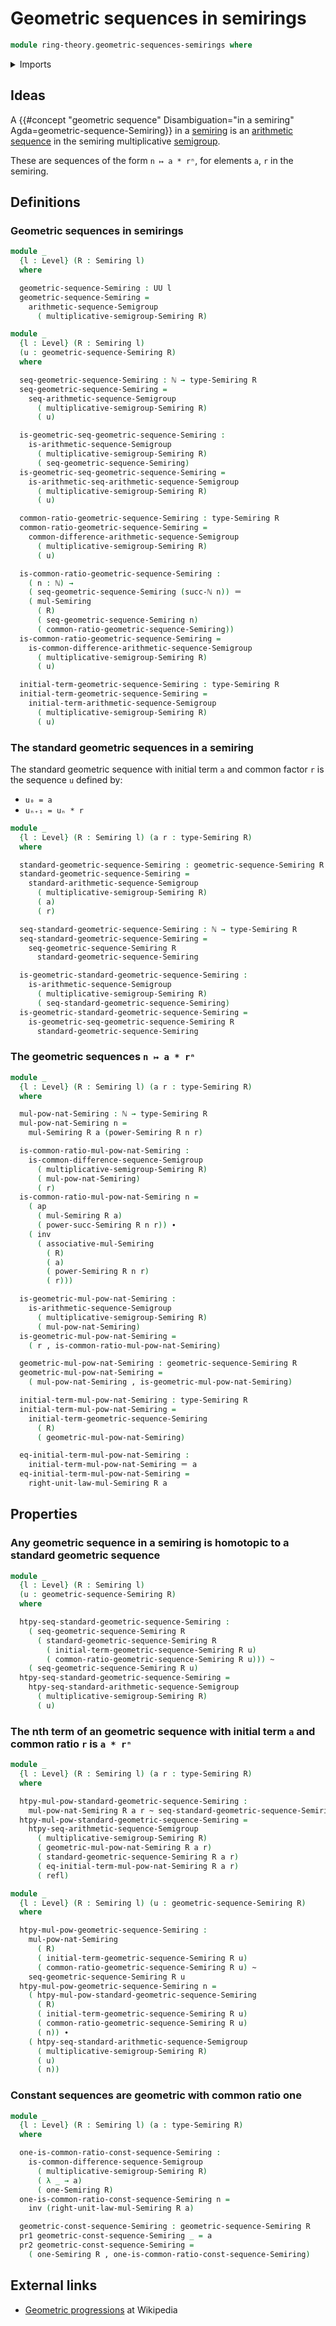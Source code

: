 # Geometric sequences in semirings

```agda
module ring-theory.geometric-sequences-semirings where
```

<details><summary>Imports</summary>

```agda
open import elementary-number-theory.natural-numbers

open import foundation.action-on-identifications-binary-functions
open import foundation.action-on-identifications-functions
open import foundation.binary-transport
open import foundation.dependent-pair-types
open import foundation.homotopies
open import foundation.identity-types
open import foundation.propositions
open import foundation.sequences
open import foundation.sets
open import foundation.universe-levels

open import group-theory.arithmetic-sequences-semigroups

open import ring-theory.powers-of-elements-semirings
open import ring-theory.semirings
```

</details>

## Ideas

A
{{#concept "geometric sequence" Disambiguation="in a semiring" Agda=geometric-sequence-Semiring}}
in a [semiring](ring-theory.semirings.md) is an
[arithmetic sequence](group-theory.arithmetic-sequences-semigroups.md) in the
semiring multiplicative [semigroup](group-theory.semigroups.md).

These are sequences of the form `n ↦ a * rⁿ`, for elements `a`, `r` in the
semiring.

## Definitions

### Geometric sequences in semirings

```agda
module _
  {l : Level} (R : Semiring l)
  where

  geometric-sequence-Semiring : UU l
  geometric-sequence-Semiring =
    arithmetic-sequence-Semigroup
      ( multiplicative-semigroup-Semiring R)

module _
  {l : Level} (R : Semiring l)
  (u : geometric-sequence-Semiring R)
  where

  seq-geometric-sequence-Semiring : ℕ → type-Semiring R
  seq-geometric-sequence-Semiring =
    seq-arithmetic-sequence-Semigroup
      ( multiplicative-semigroup-Semiring R)
      ( u)

  is-geometric-seq-geometric-sequence-Semiring :
    is-arithmetic-sequence-Semigroup
      ( multiplicative-semigroup-Semiring R)
      ( seq-geometric-sequence-Semiring)
  is-geometric-seq-geometric-sequence-Semiring =
    is-arithmetic-seq-arithmetic-sequence-Semigroup
      ( multiplicative-semigroup-Semiring R)
      ( u)

  common-ratio-geometric-sequence-Semiring : type-Semiring R
  common-ratio-geometric-sequence-Semiring =
    common-difference-arithmetic-sequence-Semigroup
      ( multiplicative-semigroup-Semiring R)
      ( u)

  is-common-ratio-geometric-sequence-Semiring :
    ( n : ℕ) →
    ( seq-geometric-sequence-Semiring (succ-ℕ n)) ＝
    ( mul-Semiring
      ( R)
      ( seq-geometric-sequence-Semiring n)
      ( common-ratio-geometric-sequence-Semiring))
  is-common-ratio-geometric-sequence-Semiring =
    is-common-difference-arithmetic-sequence-Semigroup
      ( multiplicative-semigroup-Semiring R)
      ( u)

  initial-term-geometric-sequence-Semiring : type-Semiring R
  initial-term-geometric-sequence-Semiring =
    initial-term-arithmetic-sequence-Semigroup
      ( multiplicative-semigroup-Semiring R)
      ( u)
```

### The standard geometric sequences in a semiring

The standard geometric sequence with initial term `a` and common factor `r` is
the sequence `u` defined by:

- `u₀ = a`
- `uₙ₊₁ = uₙ * r`

```agda
module _
  {l : Level} (R : Semiring l) (a r : type-Semiring R)
  where

  standard-geometric-sequence-Semiring : geometric-sequence-Semiring R
  standard-geometric-sequence-Semiring =
    standard-arithmetic-sequence-Semigroup
      ( multiplicative-semigroup-Semiring R)
      ( a)
      ( r)

  seq-standard-geometric-sequence-Semiring : ℕ → type-Semiring R
  seq-standard-geometric-sequence-Semiring =
    seq-geometric-sequence-Semiring R
      standard-geometric-sequence-Semiring

  is-geometric-standard-geometric-sequence-Semiring :
    is-arithmetic-sequence-Semigroup
      ( multiplicative-semigroup-Semiring R)
      ( seq-standard-geometric-sequence-Semiring)
  is-geometric-standard-geometric-sequence-Semiring =
    is-geometric-seq-geometric-sequence-Semiring R
      standard-geometric-sequence-Semiring
```

### The geometric sequences `n ↦ a * rⁿ`

```agda
module _
  {l : Level} (R : Semiring l) (a r : type-Semiring R)
  where

  mul-pow-nat-Semiring : ℕ → type-Semiring R
  mul-pow-nat-Semiring n =
    mul-Semiring R a (power-Semiring R n r)

  is-common-ratio-mul-pow-nat-Semiring :
    is-common-difference-sequence-Semigroup
      ( multiplicative-semigroup-Semiring R)
      ( mul-pow-nat-Semiring)
      ( r)
  is-common-ratio-mul-pow-nat-Semiring n =
    ( ap
      ( mul-Semiring R a)
      ( power-succ-Semiring R n r)) ∙
    ( inv
      ( associative-mul-Semiring
        ( R)
        ( a)
        ( power-Semiring R n r)
        ( r)))

  is-geometric-mul-pow-nat-Semiring :
    is-arithmetic-sequence-Semigroup
      ( multiplicative-semigroup-Semiring R)
      ( mul-pow-nat-Semiring)
  is-geometric-mul-pow-nat-Semiring =
    ( r , is-common-ratio-mul-pow-nat-Semiring)

  geometric-mul-pow-nat-Semiring : geometric-sequence-Semiring R
  geometric-mul-pow-nat-Semiring =
    ( mul-pow-nat-Semiring , is-geometric-mul-pow-nat-Semiring)

  initial-term-mul-pow-nat-Semiring : type-Semiring R
  initial-term-mul-pow-nat-Semiring =
    initial-term-geometric-sequence-Semiring
      ( R)
      ( geometric-mul-pow-nat-Semiring)

  eq-initial-term-mul-pow-nat-Semiring :
    initial-term-mul-pow-nat-Semiring ＝ a
  eq-initial-term-mul-pow-nat-Semiring =
    right-unit-law-mul-Semiring R a
```

## Properties

### Any geometric sequence in a semiring is homotopic to a standard geometric sequence

```agda
module _
  {l : Level} (R : Semiring l)
  (u : geometric-sequence-Semiring R)
  where

  htpy-seq-standard-geometric-sequence-Semiring :
    ( seq-geometric-sequence-Semiring R
      ( standard-geometric-sequence-Semiring R
        ( initial-term-geometric-sequence-Semiring R u)
        ( common-ratio-geometric-sequence-Semiring R u))) ~
    ( seq-geometric-sequence-Semiring R u)
  htpy-seq-standard-geometric-sequence-Semiring =
    htpy-seq-standard-arithmetic-sequence-Semigroup
      ( multiplicative-semigroup-Semiring R)
      ( u)
```

### The nth term of an geometric sequence with initial term `a` and common ratio `r` is `a * rⁿ`

```agda
module _
  {l : Level} (R : Semiring l) (a r : type-Semiring R)
  where

  htpy-mul-pow-standard-geometric-sequence-Semiring :
    mul-pow-nat-Semiring R a r ~ seq-standard-geometric-sequence-Semiring R a r
  htpy-mul-pow-standard-geometric-sequence-Semiring =
    htpy-seq-arithmetic-sequence-Semigroup
      ( multiplicative-semigroup-Semiring R)
      ( geometric-mul-pow-nat-Semiring R a r)
      ( standard-geometric-sequence-Semiring R a r)
      ( eq-initial-term-mul-pow-nat-Semiring R a r)
      ( refl)
```

```agda
module _
  {l : Level} (R : Semiring l) (u : geometric-sequence-Semiring R)
  where

  htpy-mul-pow-geometric-sequence-Semiring :
    mul-pow-nat-Semiring
      ( R)
      ( initial-term-geometric-sequence-Semiring R u)
      ( common-ratio-geometric-sequence-Semiring R u) ~
    seq-geometric-sequence-Semiring R u
  htpy-mul-pow-geometric-sequence-Semiring n =
    ( htpy-mul-pow-standard-geometric-sequence-Semiring
      ( R)
      ( initial-term-geometric-sequence-Semiring R u)
      ( common-ratio-geometric-sequence-Semiring R u)
      ( n)) ∙
    ( htpy-seq-standard-arithmetic-sequence-Semigroup
      ( multiplicative-semigroup-Semiring R)
      ( u)
      ( n))
```

### Constant sequences are geometric with common ratio one

```agda
module _
  {l : Level} (R : Semiring l) (a : type-Semiring R)
  where

  one-is-common-ratio-const-sequence-Semiring :
    is-common-difference-sequence-Semigroup
      ( multiplicative-semigroup-Semiring R)
      ( λ _ → a)
      ( one-Semiring R)
  one-is-common-ratio-const-sequence-Semiring n =
    inv (right-unit-law-mul-Semiring R a)

  geometric-const-sequence-Semiring : geometric-sequence-Semiring R
  pr1 geometric-const-sequence-Semiring _ = a
  pr2 geometric-const-sequence-Semiring =
    ( one-Semiring R , one-is-common-ratio-const-sequence-Semiring)
```

## External links

- [Geometric progressions](https://en.wikipedia.org/wiki/Geometric_progression)
  at Wikipedia
